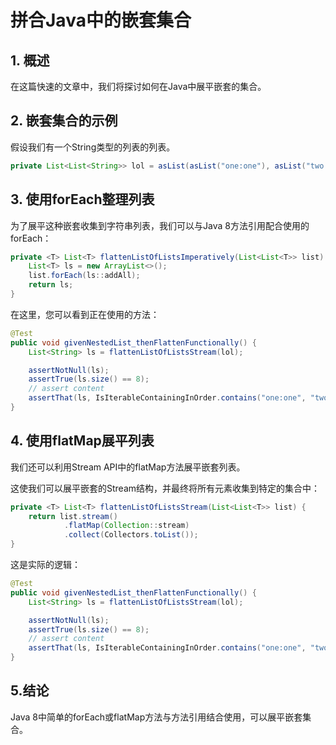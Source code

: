 # 拼合Java中的嵌套集合

## 1. 概述
在这篇快速的文章中，我们将探讨如何在Java中展平嵌套的集合。

## 2. 嵌套集合的示例
假设我们有一个String类型的列表的列表。

```java
private List<List<String>> lol = asList(asList("one:one"), asList("two:one", "two:two", "two:three"), asList("three:one", "three:two", "three:three", "three:four"));
```

## 3. 使用forEach整理列表
为了展平这种嵌套收集到字符串列表，我们可以与Java 8方法引用配合使用的forEach：

```java
private <T> List<T> flattenListOfListsImperatively(List<List<T>> list) {
    List<T> ls = new ArrayList<>();
    list.forEach(ls::addAll);
    return ls;
}
```

在这里，您可以看到正在使用的方法：

```java
@Test
public void givenNestedList_thenFlattenFunctionally() {
    List<String> ls = flattenListOfListsStream(lol);

    assertNotNull(ls);
    assertTrue(ls.size() == 8);
    // assert content
    assertThat(ls, IsIterableContainingInOrder.contains("one:one", "two:one", "two:two", "two:three", "three:one", "three:two", "three:three", "three:four"));
}
```

## 4. 使用flatMap展平列表
我们还可以利用Stream API中的flatMap方法展平嵌套列表。

这使我们可以展平嵌套的Stream结构，并最终将所有元素收集到特定的集合中：

```java
private <T> List<T> flattenListOfListsStream(List<List<T>> list) {
    return list.stream()
            .flatMap(Collection::stream)
            .collect(Collectors.toList());
}
```

这是实际的逻辑：

```java
@Test
public void givenNestedList_thenFlattenFunctionally() {
    List<String> ls = flattenListOfListsStream(lol);

    assertNotNull(ls);
    assertTrue(ls.size() == 8);
    // assert content
    assertThat(ls, IsIterableContainingInOrder.contains("one:one", "two:one", "two:two", "two:three", "three:one", "three:two", "three:three", "three:four"));
}
```

## 5.结论
Java 8中简单的forEach或flatMap方法与方法引用结合使用，可以展平嵌套集合。